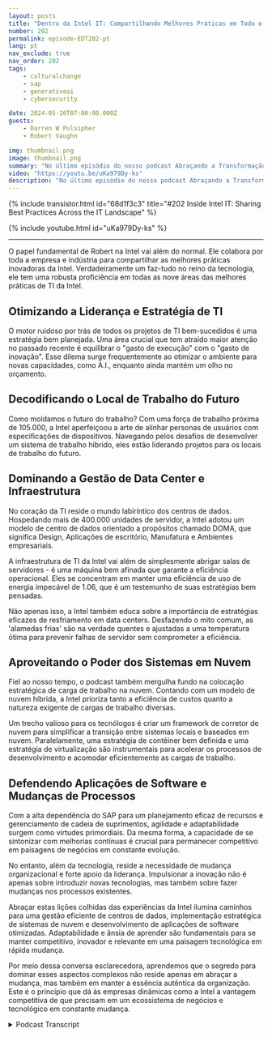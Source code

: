 ```yaml
---
layout: posts
title: "Dentro da Intel IT: Compartilhando Melhores Práticas em Todo o Panorama de TI"
number: 202
permalink: episode-EDT202-pt
lang: pt
nav_exclude: true
nav_order: 202
tags:
    - culturalchange
    - sap
    - generativeai
    - cybersecurity

date: 2024-05-16T07:00:00.000Z
guests:
    - Darren W Pulsipher
    - Robert Vaughn

img: thumbnail.png
image: thumbnail.png
summary: "No último episódio do nosso podcast Abraçando a Transformação Digital, nosso anfitrião Darren Pulsipher mergulhou no mundo da gestão de centros de dados, computação em nuvem e desenvolvimento de aplicações de software com Robert Vaughn, um estimado especialista em tecnologia da Intel IT."
video: "https://youtu.be/uKa979Dy-ks"
description: "No último episódio do nosso podcast Abraçando a Transformação Digital, nosso anfitrião Darren Pulsipher mergulhou no mundo da gestão de centros de dados, computação em nuvem e desenvolvimento de aplicações de software com Robert Vaughn, um estimado especialista em tecnologia da Intel IT."
---
```


<div>
{% include transistor.html id="68d1f3c3" title="#202 Inside Intel IT: Sharing Best Practices Across the IT Landscape" %}

{% include youtube.html id="uKa979Dy-ks" %}
</div>

---

O papel fundamental de Robert na Intel vai além do normal. Ele colabora por toda a empresa e indústria para compartilhar as melhores práticas inovadoras da Intel. Verdadeiramente um faz-tudo no reino da tecnologia, ele tem uma robusta proficiência em todas as nove áreas das melhores práticas de TI da Intel.

## Otimizando a Liderança e Estratégia de TI

O motor ruidoso por trás de todos os projetos de TI bem-sucedidos é uma estratégia bem planejada. Uma área crucial que tem atraído maior atenção no passado recente é equilibrar o "gasto de execução" com o "gasto de inovação". Esse dilema surge frequentemente ao otimizar o ambiente para novas capacidades, como A.I., enquanto ainda mantém um olho no orçamento.

## Decodificando o Local de Trabalho do Futuro

Como moldamos o futuro do trabalho? Com uma força de trabalho próxima de 105.000, a Intel aperfeiçoou a arte de alinhar personas de usuários com especificações de dispositivos. Navegando pelos desafios de desenvolver um sistema de trabalho híbrido, eles estão liderando projetos para os locais de trabalho do futuro.

## Dominando a Gestão de Data Center e Infraestrutura

No coração da TI reside o mundo labiríntico dos centros de dados. Hospedando mais de 400.000 unidades de servidor, a Intel adotou um modelo de centro de dados orientado a propósitos chamado DOMA, que significa Design, Aplicações de escritório, Manufatura e Ambientes empresariais.

A infraestrutura de TI da Intel vai além de simplesmente abrigar salas de servidores - é uma máquina bem afinada que garante a eficiência operacional. Eles se concentram em manter uma eficiência de uso de energia impecável de 1.06, que é um testemunho de suas estratégias bem pensadas.

Não apenas isso, a Intel também educa sobre a importância de estratégias eficazes de resfriamento em data centers. Desfazendo o mito comum, as 'alamedas frias' são na verdade quentes e ajustadas a uma temperatura ótima para prevenir falhas de servidor sem comprometer a eficiência.

## Aproveitando o Poder dos Sistemas em Nuvem

Fiel ao nosso tempo, o podcast também mergulha fundo na colocação estratégica de carga de trabalho na nuvem. Contando com um modelo de nuvem híbrida, a Intel prioriza tanto a eficiência de custos quanto a natureza exigente de cargas de trabalho diversas.

Um trecho valioso para os tecnólogos é criar um framework de corretor de nuvem para simplificar a transição entre sistemas locais e baseados em nuvem. Paralelamente, uma estratégia de contêiner bem definida e uma estratégia de virtualização são instrumentais para acelerar os processos de desenvolvimento e acomodar eficientemente as cargas de trabalho.

## Defendendo Aplicações de Software e Mudanças de Processos

Com a alta dependência do SAP para um planejamento eficaz de recursos e gerenciamento de cadeia de suprimentos, agilidade e adaptabilidade surgem como virtudes primordiais. Da mesma forma, a capacidade de se sintonizar com melhorias contínuas é crucial para permanecer competitivo em paisagens de negócios em constante evolução.

No entanto, além da tecnologia, reside a necessidade de mudança organizacional e forte apoio da liderança. Impulsionar a inovação não é apenas sobre introduzir novas tecnologias, mas também sobre fazer mudanças nos processos existentes.

Abraçar estas lições colhidas das experiências da Intel ilumina caminhos para uma gestão eficiente de centros de dados, implementação estratégica de sistemas de nuvem e desenvolvimento de aplicações de software otimizadas. Adaptabilidade e ânsia de aprender são fundamentais para se manter competitivo, inovador e relevante em uma paisagem tecnológica em rápida mudança.

Por meio dessa conversa esclarecedora, aprendemos que o segredo para dominar esses aspectos complexos não reside apenas em abraçar a mudança, mas também em manter a essência autêntica da organização. Este é o princípio que dá às empresas dinâmicas como a Intel a vantagem competitiva de que precisam em um ecossistema de negócios e tecnológico em constante mudança.



<details>
<summary> Podcast Transcript </summary>

<p></p>

</details>
